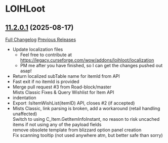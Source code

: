 # LOIHLoot

## [11.2.0.1](https://github.com/ahakola/LOIHLoot/tree/11.2.0.1) (2025-08-17)
[Full Changelog](https://github.com/ahakola/LOIHLoot/compare/11.2.0...11.2.0.1) [Previous Releases](https://github.com/ahakola/LOIHLoot/releases)

- Update localization files  
    - Feel free to contribute at https://legacy.curseforge.com/wow/addons/loihloot/localization  
    - PM me after you have finished, so I can get the changes pushed out asap!  
- Return localized subTable name for itemId from API  
- Fast exit if no itemId is provided  
- Merge pull request #3 from Road-block/master  
    Mists Classic Fixes & Query Wishlist for Item API  
- indentation  
- Export :IsItemWishList(itemID) API, closes #2 (if accepted)  
- Mists Classic, link parsing is broken, add a workaround (retail handling unaffected)  
    Switch to using C\_Item.GetItemInfoInstant, no reason to risk uncached items if not using any of the payload fields  
    remove obsolete template from blizzard option panel creation  
    Fix scanning tooltip (not used anywhere atm, but better safe than sorry)  
